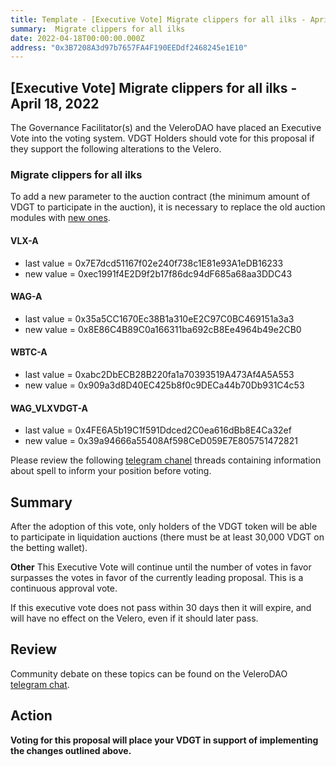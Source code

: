 ```yaml
---
title: Template - [Executive Vote] Migrate clippers for all ilks - April 18, 2022
summary:  Migrate clippers for all ilks
date: 2022-04-18T00:00:00.000Z
address: "0x3B7208A3d97b7657FA4F190EEDdf2468245e1E10"
---
```

## [Executive Vote]  Migrate clippers for all ilks - April 18, 2022

The Governance Facilitator(s) and the VeleroDAO have placed an Executive Vote into the voting system. VDGT Holders should vote for this proposal if they support the following alterations to the Velero.

###  Migrate clippers for all ilks
To add a new parameter to the auction contract (the minimum amount of VDGT to participate in the auction), it is necessary to replace the old auction modules with [new ones](https://github.com/velerofinance/dss/blob/new-clippers/src/clip.sol).

#### VLX-A
* last value = 0x7E7dcd51167f02e240f738c1E81e93A1eDB16233
* new value = 0xec1991f4E2D9f2b17f86dc94dF685a68aa3DDC43

#### WAG-A
* last value = 0x35a5CC1670Ec38B1a310eE2C97C0BC469151a3a3
* new value = 0x8E86C4B89C0a166311ba692cB8Ee4964b49e2CB0

#### WBTC-A
* last value = 0xabc2DbECB28B220fa1a70393519A473Af4A5A553
* new value = 0x909a3d8D40EC425b8f0c9DECa44b70Db931C4c53

#### WAG_VLXVDGT-A
* last value = 0x4FE6A5b19C1f591Ddced2C0ea616dBb8E4Ca32ef
* new value = 0x39a94666a55408Af598CeD059E7E805751472821

Please review the following [telegram chanel](https://t.me/velerodao) threads containing information about spell to inform your position before voting.

## Summary
After the adoption of this vote, only holders of the VDGT token will be able to participate in liquidation auctions (there must be at least 30,000 VDGT on the betting wallet).

**Other**
This Executive Vote will continue until the number of votes in favor surpasses the votes in favor of the currently leading proposal. This is a continuous approval vote. 

If this executive vote does not pass within 30 days then it will expire, and will have no effect on the Velero, even if it should later pass. 

## Review

Community debate on these topics can be found on the VeleroDAO  [telegram chat](https://t.me/velero_chat). 


## Action

**Voting for this proposal will place your VDGT in support of implementing the changes outlined above.**
